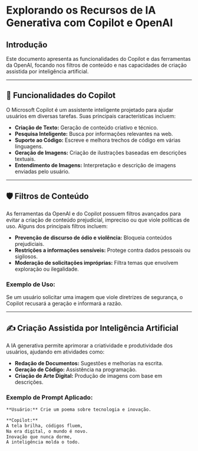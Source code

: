 # Explorando os Recursos de IA Generativa com Copilot e OpenAI

## Introdução
Este documento apresenta as funcionalidades do Copilot e das ferramentas da OpenAI, focando nos filtros de conteúdo e nas capacidades de criação assistida por inteligência artificial.

---

## 🚀 Funcionalidades do Copilot
O Microsoft Copilot é um assistente inteligente projetado para ajudar usuários em diversas tarefas. Suas principais características incluem:

- **Criação de Texto:** Geração de conteúdo criativo e técnico.
- **Pesquisa Inteligente:** Busca por informações relevantes na web.
- **Suporte ao Código:** Escreve e melhora trechos de código em várias linguagens.
- **Geração de Imagens:** Criação de ilustrações baseadas em descrições textuais.
- **Entendimento de Imagens:** Interpretação e descrição de imagens enviadas pelo usuário.

---

## 🛡️ Filtros de Conteúdo
As ferramentas da OpenAI e do Copilot possuem filtros avançados para evitar a criação de conteúdo prejudicial, impreciso ou que viole políticas de uso. Alguns dos principais filtros incluem:

- **Prevenção de discurso de ódio e violência:** Bloqueia conteúdos prejudiciais.
- **Restrições a informações sensíveis:** Protege contra dados pessoais ou sigilosos.
- **Moderação de solicitações impróprias:** Filtra temas que envolvem exploração ou ilegalidade.

### Exemplo de Uso:
Se um usuário solicitar uma imagem que viole diretrizes de segurança, o Copilot recusará a geração e informará a razão.

---

## ✍️ Criação Assistida por Inteligência Artificial
A IA generativa permite aprimorar a criatividade e produtividade dos usuários, ajudando em atividades como:

- **Redação de Documentos:** Sugestões e melhorias na escrita.
- **Geração de Código:** Assistência na programação.
- **Criação de Arte Digital:** Produção de imagens com base em descrições.

### Exemplo de Prompt Aplicado:
```markdown
**Usuário:** Crie um poema sobre tecnologia e inovação.

**Copilot:** 
A tela brilha, códigos fluem,  
Na era digital, o mundo é novo.  
Inovação que nunca dorme,  
A inteligência molda o todo.  
```
